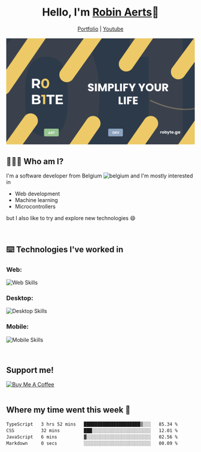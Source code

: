 <h1 align="center">Hello, I'm <a href="https://robyte.ga" target="_blank">Robin Aerts</a>🙌</h1>

<div align="center">
  <a target="_blank" href="https://robyte.ga">Portfolio</a>
  |
  <a target="_blank" href="https://www.youtube.com/channel/UCo98-m_pFHFvA_0AjzqhZeA">Youtube</a>
</div>
<br/>

<div align="center">
<img src="https://github.com/robinaerts/robinaerts/blob/main/assets/banner.png?raw=true"/>
</div>
  
## 🤷🏼‍♂️ Who am I?
I'm a software developer from Belgium ![belgium](https://github.com/yammadev/flag-icons/blob/master/png/BE.png) and I'm mostly interested in

- Web development
- Machine learning
- Microcontrollers

 but I also like to try and explore new technologies :smile:
 
<br/>

## ⌨️ Technologies I've worked in
### Web:

![Web Skills](https://skills.thijs.gg/icons?i=html,css,js,ts,tailwind,threejs,react,next,firebase,mongo,nodejs&theme=light)

### Desktop:

![Desktop Skills](https://skills.thijs.gg/icons?i=cpp,cs,python)

### Mobile:

![Mobile Skills](https://skills.thijs.gg/icons?i=dart,flutter)


<br/>

## Support me!

<a href="https://www.buymeacoffee.com/robinaerts" target="_blank"><img src="https://cdn.buymeacoffee.com/buttons/v2/default-yellow.png" alt="Buy Me A Coffee" style="height: 60px !important;width: 217px !important;" ></a>
<br/>
<br/>

## Where my time went this week 🦜

<!--START_SECTION:waka-->

```txt
TypeScript   3 hrs 52 mins   █████████████████████▒░░░   85.34 %
CSS          32 mins         ███░░░░░░░░░░░░░░░░░░░░░░   12.01 %
JavaScript   6 mins          ▓░░░░░░░░░░░░░░░░░░░░░░░░   02.56 %
Markdown     0 secs          ░░░░░░░░░░░░░░░░░░░░░░░░░   00.09 %
```

<!--END_SECTION:waka-->
